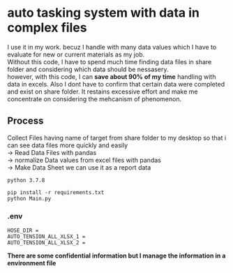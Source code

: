 # auto tasking system with data in complex files

I use it in my work. becuz I handle with many data values which I have to evaluate for new or current materials as my job.   
Without this code, I have to spend much time finding data files in share folder and considering which data should be nessasery.   
however, with this code, I can **save about 90% of my time** handling with data in excels. Also I dont have to confirm that certain data were completed and exist on share folder. It restains excessive effort and make me concentrate on considering the mehcanism of phenomenon.   


## Process
Collect Files having name of target from share folder to my desktop so that i can see data files more quickly and easily     
-> Read Data Files with pandas       
-> normalize Data values from excel files with pandas     
-> Make Data Sheet we can use it as a report data      

```
python 3.7.8
```

```
pip install -r requirements.txt
python Main.py
```

### .env
```
HOSE_DIR = 
AUTO_TENSION_ALL_XLSX_1 = 
AUTO_TENSION_ALL_XLSX_2 = 
```

**There are some confidential information but I manage the information in a environment file**